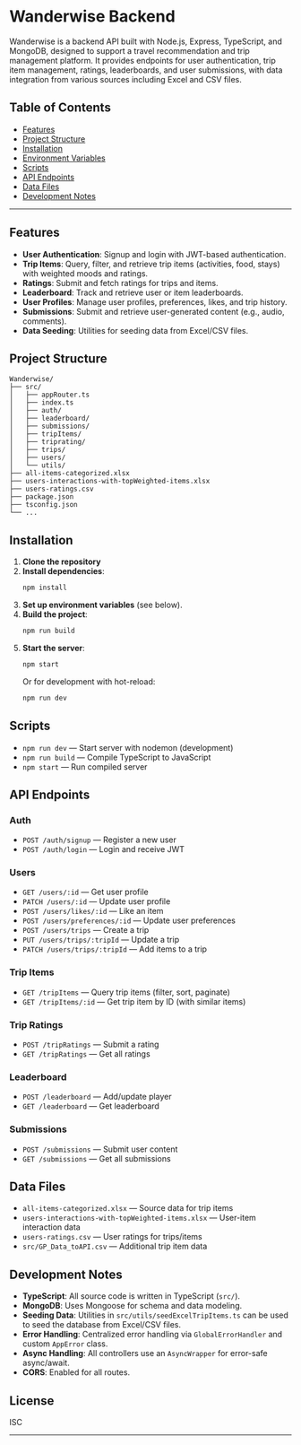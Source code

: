 # Wanderwise Backend

Wanderwise is a backend API built with Node.js, Express, TypeScript, and MongoDB, designed to support a travel recommendation and trip management platform. It provides endpoints for user authentication, trip item management, ratings, leaderboards, and user submissions, with data integration from various sources including Excel and CSV files.

## Table of Contents
- [Features](#features)
- [Project Structure](#project-structure)
- [Installation](#installation)
- [Environment Variables](#environment-variables)
- [Scripts](#scripts)
- [API Endpoints](#api-endpoints)
- [Data Files](#data-files)
- [Development Notes](#development-notes)

---

## Features
- **User Authentication**: Signup and login with JWT-based authentication.
- **Trip Items**: Query, filter, and retrieve trip items (activities, food, stays) with weighted moods and ratings.
- **Ratings**: Submit and fetch ratings for trips and items.
- **Leaderboard**: Track and retrieve user or item leaderboards.
- **User Profiles**: Manage user profiles, preferences, likes, and trip history.
- **Submissions**: Submit and retrieve user-generated content (e.g., audio, comments).
- **Data Seeding**: Utilities for seeding data from Excel/CSV files.

## Project Structure
```
Wanderwise/
├── src/
│   ├── appRouter.ts
│   ├── index.ts
│   ├── auth/
│   ├── leaderboard/
│   ├── submissions/
│   ├── tripItems/
│   ├── triprating/
│   ├── trips/
│   ├── users/
│   └── utils/
├── all-items-categorized.xlsx
├── users-interactions-with-topWeighted-items.xlsx
├── users-ratings.csv
├── package.json
├── tsconfig.json
└── ...
```

## Installation
1. **Clone the repository**
2. **Install dependencies**:
   ```sh
   npm install
   ```
3. **Set up environment variables** (see below).
4. **Build the project**:
   ```sh
   npm run build
   ```
5. **Start the server**:
   ```sh
   npm start
   ```
   Or for development with hot-reload:
   ```sh
   npm run dev
   ```


## Scripts
- `npm run dev` — Start server with nodemon (development)
- `npm run build` — Compile TypeScript to JavaScript
- `npm start` — Run compiled server

## API Endpoints

### Auth
- `POST /auth/signup` — Register a new user
- `POST /auth/login` — Login and receive JWT

### Users
- `GET /users/:id` — Get user profile
- `PATCH /users/:id` — Update user profile
- `POST /users/likes/:id` — Like an item
- `POST /users/preferences/:id` — Update user preferences
- `POST /users/trips` — Create a trip
- `PUT /users/trips/:tripId` — Update a trip
- `PATCH /users/trips/:tripId` — Add items to a trip

### Trip Items
- `GET /tripItems` — Query trip items (filter, sort, paginate)
- `GET /tripItems/:id` — Get trip item by ID (with similar items)

### Trip Ratings
- `POST /tripRatings` — Submit a rating
- `GET /tripRatings` — Get all ratings

### Leaderboard
- `POST /leaderboard` — Add/update player
- `GET /leaderboard` — Get leaderboard

### Submissions
- `POST /submissions` — Submit user content
- `GET /submissions` — Get all submissions

## Data Files
- `all-items-categorized.xlsx` — Source data for trip items
- `users-interactions-with-topWeighted-items.xlsx` — User-item interaction data
- `users-ratings.csv` — User ratings for trips/items
- `src/GP_Data_toAPI.csv` — Additional trip item data

## Development Notes
- **TypeScript**: All source code is written in TypeScript (`src/`).
- **MongoDB**: Uses Mongoose for schema and data modeling.
- **Seeding Data**: Utilities in `src/utils/seedExcelTripItems.ts` can be used to seed the database from Excel/CSV files.
- **Error Handling**: Centralized error handling via `GlobalErrorHandler` and custom `AppError` class.
- **Async Handling**: All controllers use an `AsyncWrapper` for error-safe async/await.
- **CORS**: Enabled for all routes.

## License
ISC

---
